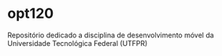# opt120
Repositório dedicado a disciplina de desenvolvimento móvel da Universidade Tecnológica Federal (UTFPR)
